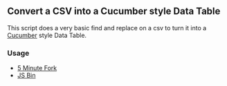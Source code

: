 ## Convert a CSV into a Cucumber style Data Table

This script does a very basic find and replace on a csv to turn it into a [Cucumber](http://cukes.info/) style Data Table.


### Usage 
* [5 Minute Fork](http://5minfork.com/Dayjo/csv-to-cucumber/)
* [JS Bin](http://jsbin.com/buyab/1/)
